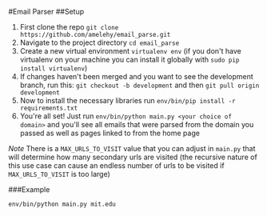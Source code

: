 #Email Parser
##Setup
1. First clone the repo `git clone https://github.com/amelehy/email_parse.git`
2. Navigate to the project directory `cd email_parse`
3. Create a new virtual environment `virtualenv env` (if you don't have virtualenv on your machine you can install it globally with `sudo pip install virtualenv`)
4. If changes haven't been merged and you want to see the development branch, run this: `git checkout -b development` and then `git pull origin development`
5. Now to install the necessary libraries run `env/bin/pip install -r requirements.txt`
6. You're all set! Just run `env/bin/python main.py <your choice of domain>` and you'll see all emails that were parsed from the domain you passed as well as pages linked to from the home page

*Note* 
There is a `MAX_URLS_TO_VISIT` value that you can adjust in `main.py` that will determine how many secondary urls are visited (the recursive nature of this use case can cause an endless number of urls to be visited if `MAX_URLS_TO_VISIT` is too large)

###Example
``` bash
env/bin/python main.py mit.edu
```